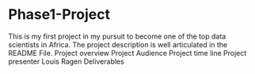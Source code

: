 # Phase1-Project
This is my first project in my pursuit to become one of the top data scientists in Africa. The project description is well articulated in the README File.
Project overview
Project Audience
Project time line
Project presenter
Louis Ragen
Deliverables
